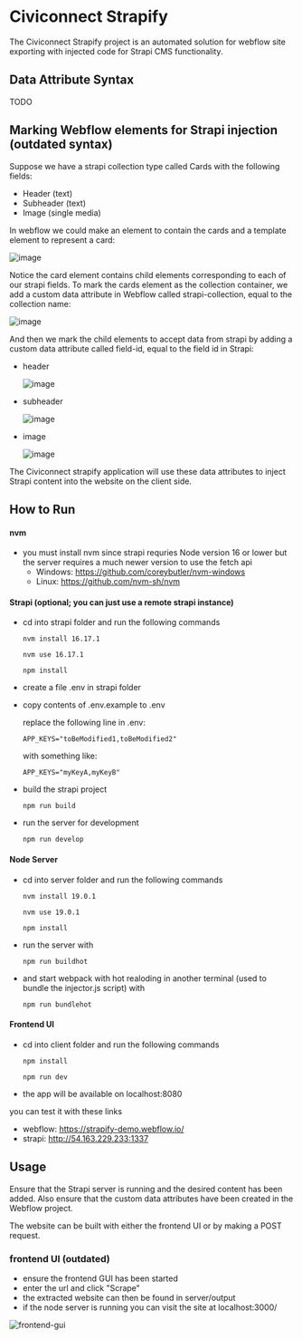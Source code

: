 # Civiconnect Strapify

The Civiconnect Strapify project is an automated solution for webflow site exporting with injected code for Strapi CMS functionality.

## Data Attribute Syntax
TODO

## Marking Webflow elements for Strapi injection (outdated syntax)
Suppose we have a strapi collection type called Cards with the following fields: 
  - Header (text)
  - Subheader (text)
  - Image (single media)

In webflow we could make an element to contain the cards and a template element to represent a card:

![image](https://user-images.githubusercontent.com/113685729/200185275-a276f1d0-e8bb-427b-99aa-37cff98b31bc.png)

Notice the card element contains child elements corresponding to each of our strapi fields. To mark the cards element as the collection container, we add a custom data attribute in Webflow called strapi-collection, equal to the collection name:

![image](https://user-images.githubusercontent.com/113685729/200185539-47ed0e36-dfae-43bd-ab26-462814d231eb.png)

And then we mark the child elements to accept data from strapi by adding a custom data attribute called field-id, equal to the field id in Strapi:
  - header
  
    ![image](https://user-images.githubusercontent.com/113685729/200185685-a3fbbc0f-794a-404f-b2e6-efc5a9cb7891.png)
   
  - subheader
  
    ![image](https://user-images.githubusercontent.com/113685729/200185721-f7ba638c-17bd-44ec-9858-dd448c9be349.png)

  
  - image
  
    ![image](https://user-images.githubusercontent.com/113685729/200185734-a1694823-def8-408b-8879-2c731d913060.png)

The Civiconnect strapify application will use these data attributes to inject Strapi content into the website on the client side.


## How to Run
#### nvm
  - you must install nvm since strapi requries Node version 16 or lower but the server requires a much newer version to use the fetch api
    - Windows: https://github.com/coreybutler/nvm-windows
    - Linux: https://github.com/nvm-sh/nvm

#### Strapi (optional; you can just use a remote strapi instance)

  - cd into strapi folder and run the following commands
    ```shell
    nvm install 16.17.1
    ```
    ```shell
    nvm use 16.17.1
    ```
    ```shell
    npm install
    ```
  - create a file .env in strapi folder
  - copy contents of .env.example to .env
  
    replace the following line in .env: 
    ```javscript
    APP_KEYS="toBeModified1,toBeModified2"
    ```
    with something like: 
    ```javscript
    APP_KEYS="myKeyA,myKeyB"
    ```
  - build the strapi project
    ```shell
    npm run build
    ```
  - run the server for development
    ```shell
    npm run develop
    ```
  
#### Node Server
  - cd into server folder and run the following commands
    ```shell
    nvm install 19.0.1
    ```
    ```shell
    nvm use 19.0.1
    ```
    ```shell
    npm install
    ```
  - run the server with 
    ```shell
    npm run buildhot
    ```
  - and start webpack with hot realoding in another terminal (used to bundle the injector.js script) with
    ```shell
    npm run bundlehot
    ```
    
#### Frontend UI
  - cd into client folder and run the following commands
    ```shell
    npm install
    ```
    ```shell
    npm run dev
    ```
  - the app will be available on localhost:8080
  
  you can test it with these links 
  - webflow: https://strapify-demo.webflow.io/
  - strapi: http://54.163.229.233:1337
  
## Usage
Ensure that the Strapi server is running and the desired content has been added. Also ensure that the custom data attributes have been created in the Webflow project.

The website can be built with either the frontend UI or by making a POST request.

### frontend UI (outdated)
 - ensure the frontend GUI has been started
 - enter the url and click "Scrape"
 - the extracted website can then be found in server/output
 - if the node server is running you can visit the site at localhost:3000/
 
![frontend-gui](https://user-images.githubusercontent.com/113685729/200182129-25880491-7126-4070-b852-248fc312ecfa.png)
